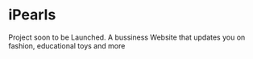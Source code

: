 # iPearls
 Project soon to be Launched. A bussiness Website that updates you on fashion, educational toys and more
